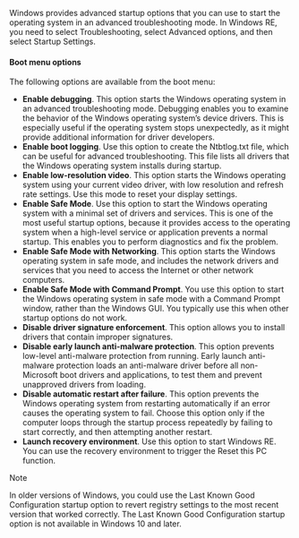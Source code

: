 Windows provides advanced startup options that you can use to start the operating system in an advanced troubleshooting mode. In Windows RE, you need to select Troubleshooting, select Advanced options, and then select Startup Settings.

#### Boot menu options

The following options are available from the boot menu:

 -  **Enable debugging**. This option starts the Windows operating system in an advanced troubleshooting mode. Debugging enables you to examine the behavior of the Windows operating system’s device drivers. This is especially useful if the operating system stops unexpectedly, as it might provide additional information for driver developers.
 -  **Enable boot logging**. Use this option to create the Ntbtlog.txt file, which can be useful for advanced troubleshooting. This file lists all drivers that the Windows operating system installs during startup.
 -  **Enable low-resolution video**. This option starts the Windows operating system using your current video driver, with low resolution and refresh rate settings. Use this mode to reset your display settings.
 -  **Enable Safe Mode**. Use this option to start the Windows operating system with a minimal set of drivers and services. This is one of the most useful startup options, because it provides access to the operating system when a high-level service or application prevents a normal startup. This enables you to perform diagnostics and fix the problem.
 -  **Enable Safe Mode with Networking**. This option starts the Windows operating system in safe mode, and includes the network drivers and services that you need to access the Internet or other network computers.
 -  **Enable Safe Mode with Command Prompt**. You use this option to start the Windows operating system in safe mode with a Command Prompt window, rather than the Windows GUI. You typically use this when other startup options do not work.
 -  **Disable driver signature enforcement**. This option allows you to install drivers that contain improper signatures.
 -  **Disable early launch anti-malware protection**. This option prevents low-level anti-malware protection from running. Early launch anti-malware protection loads an anti-malware driver before all non-Microsoft boot drivers and applications, to test them and prevent unapproved drivers from loading.
 -  **Disable automatic restart after failure**. This option prevents the Windows operating system from restarting automatically if an error causes the operating system to fail. Choose this option only if the computer loops through the startup process repeatedly by failing to start correctly, and then attempting another restart.
 -  **Launch recovery environment**. Use this option to start Windows RE. You can use the recovery environment to trigger the Reset this PC function.

> [!NOTE]
> In older versions of Windows, you could use the Last Known Good Configuration startup option to revert registry settings to the most recent version that worked correctly. The Last Known Good Configuration startup option is not available in Windows 10 and later.
